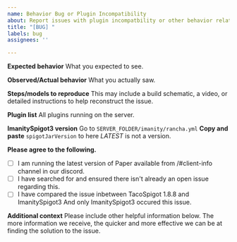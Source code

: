 ```yaml
---
name: Behavior Bug or Plugin Incompatibility
about: Report issues with plugin incompatbility or other behavior related issues.
title: "[BUG] "
labels: bug
assignees: ''

---
```


<!-- PLEASE FILL THE ENTIRE FORM, OTHERWISE YOUR ISSUE WILL BE IGNORED -->

**Expected behavior**
What you expected to see.

**Observed/Actual behavior**
What you actually saw.

**Steps/models to reproduce**
This may include a build schematic, a video, or detailed instructions to help reconstruct the issue.

**Plugin list**
All plugins running on the server.

**ImanitySpigot3 version**
Go to ``SERVER_FOLDER/imanity/rancha.yml`` **Copy and paste** ``spigotJarVersion`` to here
*LATEST* is not a version.

**Please agree to the following.**
- [ ] I am running the latest version of Paper available from /#client-info channel in our discord.
- [ ] I have searched for and ensured there isn't already an open issue regarding this.
- [ ] I have compared the issue inbetween TacoSpigot 1.8.8 and ImanitySpigot3 And only ImanitySpigot3 occured this issue.

**Additional context**
Please include other helpful information below.
The more information we receive, the quicker and more effective we can be at finding the solution to the issue.
